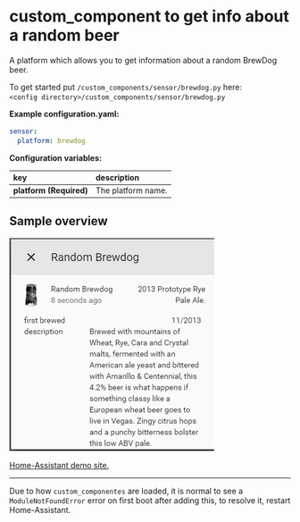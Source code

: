 # custom_component to get info about a random beer

A platform which allows you to get information about a random BrewDog beer.
  
To get started put `/custom_components/sensor/brewdog.py` here:  
`<config directory>/custom_components/sensor/brewdog.py`  
  
**Example configuration.yaml:**

```yaml
sensor:
  platform: brewdog
```

**Configuration variables:**  
  
key | description  
:--- | :---  
**platform (Required)** | The platform name.  
  
## Sample overview

![Sample overview](overview.png)
  
[Home-Assistant demo site.](https://ha-test-brewdog.halfdecent.io/)
  
***
Due to how `custom_componentes` are loaded, it is normal to see a `ModuleNotFoundError` error on first boot after adding this, to resolve it, restart Home-Assistant.